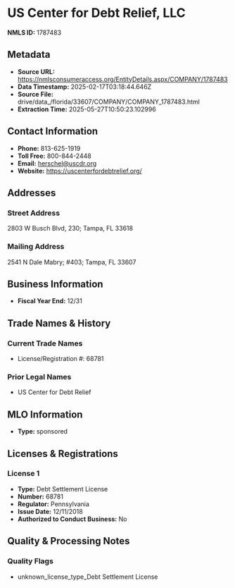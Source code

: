 # US Center for Debt Relief, LLC

**NMLS ID:** 1787483

## Metadata
- **Source URL:** https://nmlsconsumeraccess.org/EntityDetails.aspx/COMPANY/1787483
- **Data Timestamp:** 2025-02-17T03:18:44.646Z
- **Source File:** drive/data_/florida/33607/COMPANY/COMPANY_1787483.html
- **Extraction Time:** 2025-05-27T10:50:23.102996

## Contact Information
- **Phone:** 813-625-1919
- **Toll Free:** 800-844-2448
- **Email:** herschel@uscdr.org
- **Website:** https://uscenterfordebtrelief.org/

## Addresses
### Street Address
2803 W Busch Blvd, 230; Tampa, FL 33618

### Mailing Address
2541 N Dale Mabry; #403; Tampa, FL 33607

## Business Information
- **Fiscal Year End:** 12/31

## Trade Names & History
### Current Trade Names
- License/Registration #: 68781

### Prior Legal Names
- US Center for Debt Relief

## MLO Information
- **Type:** sponsored

## Licenses & Registrations

### License 1
- **Type:** Debt Settlement License
- **Number:** 68781
- **Regulator:** Pennsylvania
- **Issue Date:** 12/11/2018
- **Authorized to Conduct Business:** No

## Quality & Processing Notes
### Quality Flags
- unknown_license_type_Debt Settlement License
